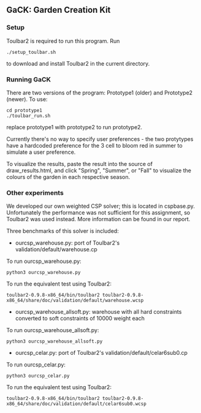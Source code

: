 ## GaCK: Garden Creation Kit

### Setup

Toulbar2 is required to run this program. Run

`./setup_toulbar.sh`

to download and install Toulbar2 in the current directory.

### Running GaCK

There are two versions of the program: Prototype1 (older) and Prototype2 (newer). To use:

```
cd prototype1
./toulbar_run.sh
```

replace prototype1 with prototype2 to run prototype2.

Currently there's no way to specify user preferences - the two protytypes have a hardcoded preference for the 3 cell to bloom red in summer to simulate a user preference.

To visualize the results, paste the result into the source of draw_results.html, and click "Spring", "Summer", or "Fall" to visualize the colours of the garden in each respective season.

### Other experiments

We developed our own weighted CSP solver; this is located in cspbase.py. Unfortunately the performance was not sufficient for this assignment, so Toulbar2 was used instead. More information can be found in our report.

Three benchmarks of this solver is included:

- ourcsp_warehouse.py: port of Toulbar2's validation/default/warehouse.cp

To run ourcsp_warehouse.py:

`python3 ourcsp_warehouse.py`

To run the equivalent test using Toulbar2:

`toulbar2-0.9.8-x86_64/bin/toulbar2 toulbar2-0.9.8-x86_64/share/doc/validation/default/warehouse.wcsp`

- ourcsp_warehouse_allsoft.py: warehouse with all hard constraints converted to soft constraints of 10000 weight each

To run ourcsp_warehouse_allsoft.py:

`python3 ourcsp_warehouse_allsoft.py`

- ourcsp_celar.py: port of Toulbar2's validation/default/celar6sub0.cp

To run ourcsp_celar.py:

`python3 ourcsp_celar.py`

To run the equivalent test using Toulbar2:

`toulbar2-0.9.8-x86_64/bin/toulbar2 toulbar2-0.9.8-x86_64/share/doc/validation/default/celar6sub0.wcsp`
